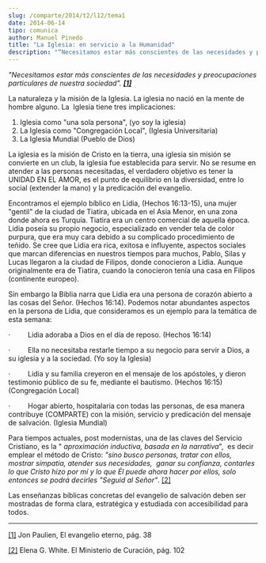 ```yaml
---
slug: /comparte/2014/t2/l12/tema1
date: 2014-06-14
tipo: comunica
author: Manuel Pinedo
title: "La Iglesia: en servicio a la Humanidad"
description: "“Necesitamos estar más conscientes de las necesidades y preocupaciones  particulares de nuestra sociedad”. La naturaleza y la misión de la Iglesia. La  iglesia no nació en la mente de hombre alguno. La Iglesia tiene tres  implicaciones: 1. Iglesia como “una sola persona”, (yo ..."
---
```


_"Necesitamos estar más conscientes de las necesidades y preocupaciones particulares de nuestra sociedad". [**[1]**](file:///C:/Documents%20and%20Settings/ifo/My%20Documents/Downloads/La%20Iglesia.doc#_ftn1 "")_

La naturaleza y la misión de la Iglesia. La iglesia no nació en la mente de hombre alguno. La  Iglesia tiene tres implicaciones:

1.  Iglesia como "una sola persona", (yo soy la iglesia)
2.  La Iglesia como "Congregación Local", (Iglesia Universitaria)
3.  La Iglesia Mundial (Pueblo de Dios)

La iglesia es la misión de Cristo en la tierra, una iglesia sin misión se convierte en un club, la iglesia fue establecida para servir. No se resume en atender a las personas necesitadas, el verdadero objetivo es tener la UNIDAD EN EL AMOR, es el punto de equilibrio en la diversidad, entre lo social (extender la mano) y la predicación del evangelio.

Encontramos el ejemplo bíblico en Lidia, (Hechos 16:13-15), una mujer  "gentil" de la ciudad de Tiatira, ubicada en el Asia Menor, en una zona donde ahora es Turquía. Tiatira era un centro comercial de aquella época. Lidia poseía su propio negocio, especializado en vender tela de color purpura, que era muy cara debido a su complicado procedimiento de teñido. Se cree que Lidia era rica, exitosa e influyente, aspectos sociales que marcan diferencias en nuestros tiempos para muchos, Pablo, Silas y Lucas llegaron a la ciudad de Filipos, donde conocieron a Lidia. Aunque originalmente era de Tiatira, cuando la conocieron tenía una casa en Filipos (continente europeo).

Sin embargo la Biblia narra que Lidia era una persona de corazón abierto a las cosas del Señor. (Hechos 16:14). Podemos notar abundantes aspectos en la persona de Lidia, que consideramos es un ejemplo para la temática de esta semana:

·         Lidia adoraba a Dios en el día de reposo. (Hechos 16:14)

·         Ella no necesitaba restarle tiempo a su negocio para servir a Dios, a su iglesia y a la sociedad. (Yo soy la Iglesia)

·         Lidia y su familia creyeron en el mensaje de los apóstoles, y dieron testimonio público de su fe, mediante el bautismo. (Hechos 16:15) (Congregación Local)

·         Hogar abierto, hospitalaria con todas las personas, de esa manera contribuye (COMPARTE) con la misión, servicio y predicación del mensaje de salvación. (Iglesia Mundial)

Para tiempos actuales, post modernistas, una de las claves del Servicio Cristiano, es la " _aproximación inductiva, basada en la narrativa_",  es decir emplear el método de Cristo: _"sino busco personas, tratar con ellos, mostrar simpatía, atender sus necesidades,  ganar su confianza, contarles lo que Cristo hizo por mí y lo que Él puede ahora hacer por ellos, solo entonces se podrá decirles "Seguid al Señor"_. [[2]](file:///C:/Documents%20and%20Settings/ifo/My%20Documents/Downloads/La%20Iglesia.doc#_ftn2 "")

Las enseñanzas bíblicas concretas del evangelio de salvación deben ser mostradas de forma clara, estratégica y estudiada con accesibilidad para todos.

* * *

[[1]](file:///C:/Documents%20and%20Settings/ifo/My%20Documents/Downloads/La%20Iglesia.doc#_ftnref1 "") Jon Paulien, El evangelio eterno, pág. 38

[[2]](file:///C:/Documents%20and%20Settings/ifo/My%20Documents/Downloads/La%20Iglesia.doc#_ftnref2 "") Elena G. White. El Ministerio de Curación, pág. 102

